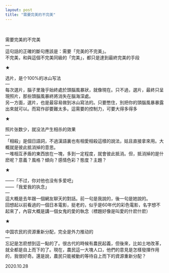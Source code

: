 ```yaml
---
layout: post
title: "需要完美的不完美"
---
```


  
&nbsp;
&nbsp;


需要完美的不完美
<br>—
<br>這句話的正確的斷句應該是：需要「完美的不完美」。
<br>不完美，和與這個不完美同級的「完美」，都只是達到最終完美的手段

★

选片，是个100%的冰山写法
<br>—
<br>每次選片，腦子里幾乎始終處於頭腦風暴狀，就像現在。只不過，選片，最終只呈現照片，那些頭腦風暴終將消失在腦海深處。
<br>另一方面，選片，也是最容易做到冰山寫法的。只要憋住，別把你的頭腦風暴暴露出來就可以。而寫作卻要難太多。這需要的控制力，可要大得多得多

★

照片张数少，就没法产生相杀的效果
<br>—
<br>「相殺」是個日語詞，不過漢語裏也有相愛相殺這樣的說法，姑且直接拿來用。大概就是彼此抵消掉的意思。
<br>一堆相互矛盾的東西放在一塊，多到一定程度，就會彼此抵消。但，抵消掉的是什麽呢？意義？風格？傾向？感情色彩？態度？主題？

★

——「不过，你对他也没有多爱吧」
<br>——「我爱我的执念」
<br>—
<br>這大概是去年跟一個網友聊天的對話。前一句是我說的，後一句是她說的。
<br>回想起以前看過的一個日本電影，挺老的，似乎是60年代的彩色電影，名字想不起來了，內容大概是講一個女鬼的愛的執念（標題好像是叫愛的什麽什麽）

★

中国农民的资源重新分配，完全是外力推动的
<br>—
<br>忘記是怎麽想到這一點的了。很古代的時候有農民起義，但後來，比如土地改革，就全都是自上而下的了。現在，農民這一大塊人口，他們的意見是怎樣發揮作用的，我很好奇。還是說，農民只能被動的等待自上而下的資源重新分配？

2020.10.28

